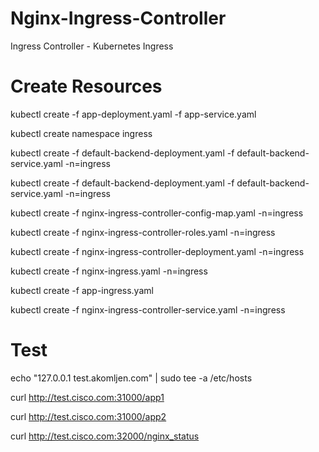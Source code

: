 # Nginx-Ingress-Controller
Ingress Controller - Kubernetes Ingress


# Create Resources

kubectl create -f app-deployment.yaml -f app-service.yaml

kubectl create namespace ingress

kubectl create -f default-backend-deployment.yaml -f default-backend-service.yaml -n=ingress

kubectl create -f default-backend-deployment.yaml -f default-backend-service.yaml -n=ingress

kubectl create -f nginx-ingress-controller-config-map.yaml -n=ingress

kubectl create -f nginx-ingress-controller-roles.yaml -n=ingress

kubectl create -f nginx-ingress-controller-deployment.yaml -n=ingress

kubectl create -f nginx-ingress.yaml -n=ingress

kubectl create -f app-ingress.yaml

kubectl create -f nginx-ingress-controller-service.yaml -n=ingress


# Test

echo "127.0.0.1 test.akomljen.com" | sudo tee -a /etc/hosts

curl http://test.cisco.com:31000/app1

curl http://test.cisco.com:31000/app2

curl http://test.cisco.com:32000/nginx_status
